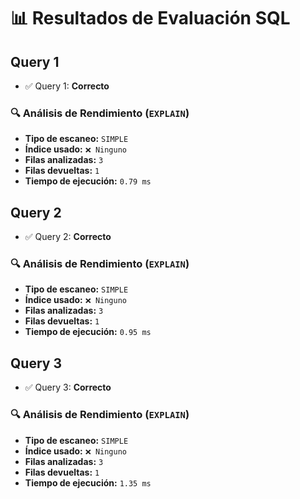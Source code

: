 # 📊 Resultados de Evaluación SQL

## Query 1
- ✅ Query 1: **Correcto**
### 🔍 Análisis de Rendimiento (`EXPLAIN`)
- **Tipo de escaneo:** `SIMPLE`
- **Índice usado:** `❌ Ninguno`
- **Filas analizadas:** `3`
- **Filas devueltas:** `1`
- **Tiempo de ejecución:** `0.79 ms`

## Query 2
- ✅ Query 2: **Correcto**
### 🔍 Análisis de Rendimiento (`EXPLAIN`)
- **Tipo de escaneo:** `SIMPLE`
- **Índice usado:** `❌ Ninguno`
- **Filas analizadas:** `3`
- **Filas devueltas:** `1`
- **Tiempo de ejecución:** `0.95 ms`

## Query 3
- ✅ Query 3: **Correcto**
### 🔍 Análisis de Rendimiento (`EXPLAIN`)
- **Tipo de escaneo:** `SIMPLE`
- **Índice usado:** `❌ Ninguno`
- **Filas analizadas:** `3`
- **Filas devueltas:** `1`
- **Tiempo de ejecución:** `1.35 ms`

